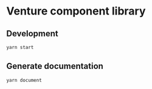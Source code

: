 # Venture component library

## Development

```sh
yarn start
```

## Generate documentation

```sh
yarn document
```